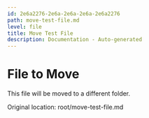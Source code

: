 ```yaml
---
id: 2e6a2276-2e6a-2e6a-2e6a-2e6a2276
path: move-test-file.md
level: file
title: Move Test File
description: Documentation - Auto-generated
---
```

# File to Move

This file will be moved to a different folder.

Original location: root/move-test-file.md